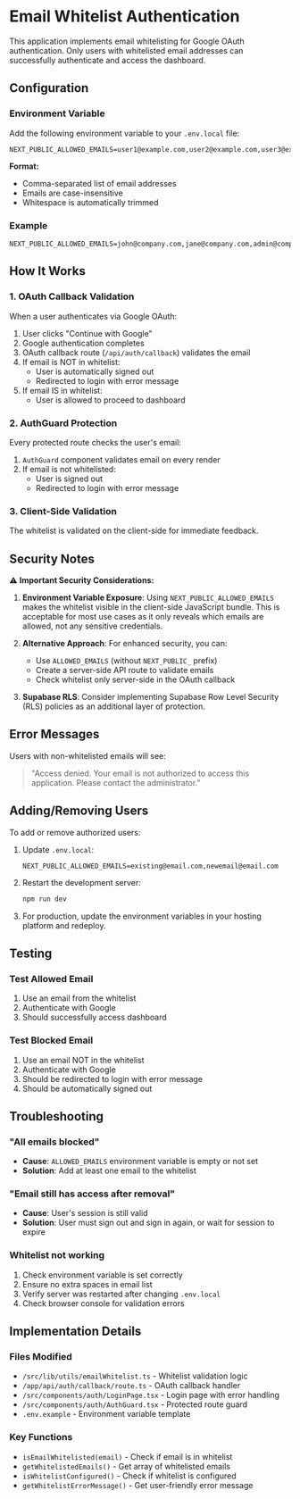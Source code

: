 # Email Whitelist Authentication

This application implements email whitelisting for Google OAuth authentication. Only users with whitelisted email addresses can successfully authenticate and access the dashboard.

## Configuration

### Environment Variable

Add the following environment variable to your `.env.local` file:

```env
NEXT_PUBLIC_ALLOWED_EMAILS=user1@example.com,user2@example.com,user3@example.com
```

**Format:**

- Comma-separated list of email addresses
- Emails are case-insensitive
- Whitespace is automatically trimmed

### Example

```env
NEXT_PUBLIC_ALLOWED_EMAILS=john@company.com,jane@company.com,admin@company.com
```

## How It Works

### 1. OAuth Callback Validation

When a user authenticates via Google OAuth:

1. User clicks "Continue with Google"
2. Google authentication completes
3. OAuth callback route (`/api/auth/callback`) validates the email
4. If email is NOT in whitelist:
   - User is automatically signed out
   - Redirected to login with error message
5. If email IS in whitelist:
   - User is allowed to proceed to dashboard

### 2. AuthGuard Protection

Every protected route checks the user's email:

1. `AuthGuard` component validates email on every render
2. If email is not whitelisted:
   - User is signed out
   - Redirected to login with error message

### 3. Client-Side Validation

The whitelist is validated on the client-side for immediate feedback.

## Security Notes

⚠️ **Important Security Considerations:**

1. **Environment Variable Exposure**: Using `NEXT_PUBLIC_ALLOWED_EMAILS` makes the whitelist visible in the client-side JavaScript bundle. This is acceptable for most use cases as it only reveals which emails are allowed, not any sensitive credentials.

2. **Alternative Approach**: For enhanced security, you can:

   - Use `ALLOWED_EMAILS` (without `NEXT_PUBLIC_` prefix)
   - Create a server-side API route to validate emails
   - Check whitelist only server-side in the OAuth callback

3. **Supabase RLS**: Consider implementing Supabase Row Level Security (RLS) policies as an additional layer of protection.

## Error Messages

Users with non-whitelisted emails will see:

> "Access denied. Your email is not authorized to access this application. Please contact the administrator."

## Adding/Removing Users

To add or remove authorized users:

1. Update `.env.local`:

   ```env
   NEXT_PUBLIC_ALLOWED_EMAILS=existing@email.com,newemail@email.com
   ```

2. Restart the development server:

   ```bash
   npm run dev
   ```

3. For production, update the environment variables in your hosting platform and redeploy.

## Testing

### Test Allowed Email

1. Use an email from the whitelist
2. Authenticate with Google
3. Should successfully access dashboard

### Test Blocked Email

1. Use an email NOT in the whitelist
2. Authenticate with Google
3. Should be redirected to login with error message
4. Should be automatically signed out

## Troubleshooting

### "All emails blocked"

- **Cause**: `ALLOWED_EMAILS` environment variable is empty or not set
- **Solution**: Add at least one email to the whitelist

### "Email still has access after removal"

- **Cause**: User's session is still valid
- **Solution**: User must sign out and sign in again, or wait for session to expire

### Whitelist not working

1. Check environment variable is set correctly
2. Ensure no extra spaces in email list
3. Verify server was restarted after changing `.env.local`
4. Check browser console for validation errors

## Implementation Details

### Files Modified

- `/src/lib/utils/emailWhitelist.ts` - Whitelist validation logic
- `/app/api/auth/callback/route.ts` - OAuth callback handler
- `/src/components/auth/LoginPage.tsx` - Login page with error handling
- `/src/components/auth/AuthGuard.tsx` - Protected route guard
- `.env.example` - Environment variable template

### Key Functions

- `isEmailWhitelisted(email)` - Check if email is in whitelist
- `getWhitelistedEmails()` - Get array of whitelisted emails
- `isWhitelistConfigured()` - Check if whitelist is configured
- `getWhitelistErrorMessage()` - Get user-friendly error message
